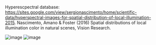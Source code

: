 Hyperescpectral database: https://sites.google.com/view/sergionascimento/home/scientific-data/hyperspectral-images-for-spatial-distribution-of-local-illumination-2015.  Nascimento, Amano & Foster (2016) Spatial distributions of local illumination color in natural scenes, Vision Research.


![image](https://github.com/user-attachments/assets/2d1b3d12-bf22-4f78-8326-e3a90cc4ced2)
![image](https://github.com/user-attachments/assets/54717e5e-8102-433d-8c51-35d3ef5d5a16)

